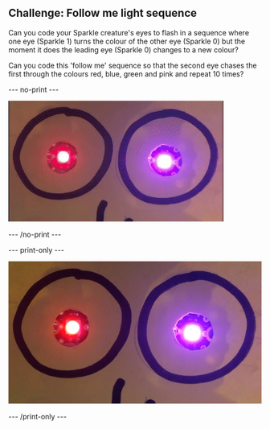 ## Challenge: Follow me light sequence

Can you code your Sparkle creature's eyes to flash in a sequence where one eye (Sparkle 1) turns the colour of the other eye (Sparkle 0) but the moment it does the leading eye (Sparkle 0) changes to a new colour?

Can you code this 'follow me' sequence so that the second eye chases the first through the colours red, blue, green and pink and repeat 10 times?

--- no-print ---

![Sparkle follow me sequence loop](images/step8challengeSequence.gif)

--- /no-print ---

--- print-only ---

![Sparkle follow me sequence loop](images/step8challengeSequence.png)

--- /print-only ---


